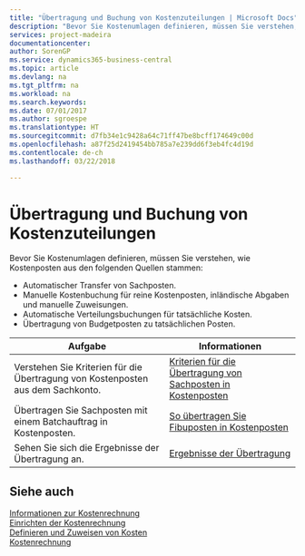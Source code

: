 ```yaml
---
title: "Übertragung und Buchung von Kostenzuteilungen | Microsoft Docs"
description: "Bevor Sie Kostenumlagen definieren, müssen Sie verstehen, woher Kostenposten stammen:"
services: project-madeira
documentationcenter: 
author: SorenGP
ms.service: dynamics365-business-central
ms.topic: article
ms.devlang: na
ms.tgt_pltfrm: na
ms.workload: na
ms.search.keywords: 
ms.date: 07/01/2017
ms.author: sgroespe
ms.translationtype: HT
ms.sourcegitcommit: d7fb34e1c9428a64c71ff47be8bcff174649c00d
ms.openlocfilehash: a87f25d2419454bb785a7e239dd6f3eb4fc4d19d
ms.contentlocale: de-ch
ms.lasthandoff: 03/22/2018

---
```

# <a name="transferring-and-posting-cost-entries"></a>Übertragung und Buchung von Kostenzuteilungen
Bevor Sie Kostenumlagen definieren, müssen Sie verstehen, wie Kostenposten aus den folgenden Quellen stammen:  

-   Automatischer Transfer von Sachposten.  
-   Manuelle Kostenbuchung für reine Kostenposten, inländische Abgaben und manuelle Zuweisungen.  
-   Automatische Verteilungsbuchungen für tatsächliche Kosten.  
-   Übertragung von Budgetposten zu tatsächlichen Posten.  

|**Aufgabe**|**Informationen**|  
|------------|-------------|  
|Verstehen Sie Kriterien für die Übertragung von Kostenposten aus dem Sachkonto.|[Kriterien für die Übertragung von Sachposten in Kostenposten](finance-criteria-for-transferring-general-ledger-entries-to-cost-entries.md)|  
|Übertragen Sie Sachposten mit einem Batchauftrag in Kostenposten.|[So übertragen Sie Fibuposten in Kostenposten](finance-how-to-transfer-general-ledger-entries-to-cost-entries.md)|  
|Sehen Sie sich die Ergebnisse der Übertragung an.|[Ergebnisse der Übertragung](finance-results-of-the-transfer.md)|  

## <a name="see-also"></a>Siehe auch  
 [Informationen zur Kostenrechnung](finance-about-cost-accounting.md)   
 [Einrichten der Kostenrechnung](finance-set-up-cost-accounting.md)   
 [Definieren und Zuweisen von Kosten](finance-define-and-allocate-costs.md)   
 [Kostenrechnung](finance-manage-cost-accounting.md)

